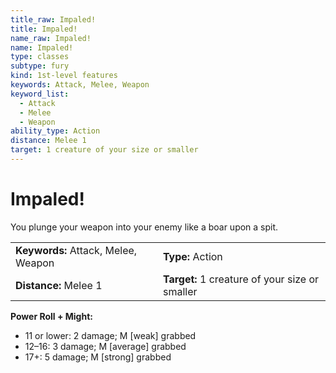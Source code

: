 ```yaml
---
title_raw: Impaled!
title: Impaled!
name_raw: Impaled!
name: Impaled!
type: classes
subtype: fury
kind: 1st-level features
keywords: Attack, Melee, Weapon
keyword_list:
  - Attack
  - Melee
  - Weapon
ability_type: Action
distance: Melee 1
target: 1 creature of your size or smaller
---
```


# Impaled!

You plunge your weapon into your enemy like a boar upon a spit.

|                                     |                                                |
| :---------------------------------- | :--------------------------------------------- |
| **Keywords:** Attack, Melee, Weapon | **Type:** Action                               |
| **Distance:** Melee 1               | **Target:** 1 creature of your size or smaller |

**Power Roll + Might:**

- 11 or lower: 2 damage; M \[weak\] grabbed
- 12–16: 3 damage; M \[average\] grabbed
- 17+: 5 damage; M \[strong\] grabbed
